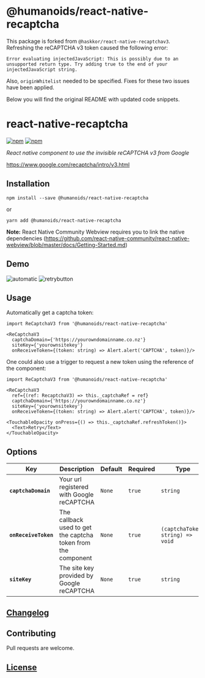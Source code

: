 # @humanoids/react-native-recaptcha

This package is forked from `@haskkor/react-native-recaptchav3`. Refreshing the reCAPTCHA v3 token caused the following error:

```
Error evaluating injectedJavaScript: This is possibly due to an unsupported return type. Try adding true to the end of your injectedJavaScript string.
```

Also, `originWhitelist` needed to be specified. Fixes for these two issues have been applied.

Below you will find the original README with updated code snippets.

# react-native-recaptcha

[![npm](https://img.shields.io/npm/v/@humanoids/react-native-recaptcha.svg)](https://www.npmjs.com/package/@humanoids/react-native-recaptcha) [![npm](https://img.shields.io/npm/dt/@humanoids/react-native-recaptcha.svg)](https://www.npmjs.com/package/@humanoids/react-native-recaptcha)

_React native component to use the invisible reCAPTCHA v3 from Google_

https://www.google.com/recaptcha/intro/v3.html

## Installation

```
npm install --save @humanoids/react-native-recaptcha
```

or

```
yarn add @humanoids/react-native-recaptcha
```

**Note:** React Native Community Webview requires you to link the native dependencies (https://github.com/react-native-community/react-native-webview/blob/master/docs/Getting-Started.md)

## Demo

![automatic](https://user-images.githubusercontent.com/10620919/48578194-e1022c80-e97d-11e8-8bb9-6e96a8a25aec.gif) ![retrybutton](https://user-images.githubusercontent.com/10620919/48578212-ed868500-e97d-11e8-95ab-1d5ec0280b8f.gif)

## Usage

Automatically get a captcha token:

```
import ReCaptchaV3 from '@humanoids/react-native-recaptcha'

<ReCaptchaV3
  captchaDomain={'https://yourowndomainname.co.nz'}
  siteKey={'yourownsitekey'}
  onReceiveToken={(token: string) => Alert.alert('CAPTCHA', token)}/>
```

One could also use a trigger to request a new token using the reference of the component:

```
import ReCaptchaV3 from '@humanoids/react-native-recaptcha'

<ReCaptchaV3
  ref={(ref: RecaptchaV3) => this._captchaRef = ref}
  captchaDomain={'https://yourowndomainname.co.nz'}
  siteKey={'yourownsitekey'}
  onReceiveToken={(token: string) => Alert.alert('CAPTCHA', token)}/>

<TouchableOpacity onPress={() => this._captchaRef.refreshToken()}>
  <Text>Retry</Text>
</TouchableOpacity>
```

## Options

| Key                  | Description                                                   | Default | Required | Type                             |
| -------------------- | ------------------------------------------------------------- | ------- | -------- | -------------------------------- |
| **`captchaDomain`**  | Your url registered with Google reCAPTCHA                     | `None`  | `true`   | `string`                         |
| **`onReceiveToken`** | The callback used to get the captcha token from the component | `None`  | `true`   | `(captchaToken: string) => void` |
| **`siteKey`**        | The site key provided by Google reCAPTCHA                     | `None`  | `true`   | `string`                         |

## [Changelog](https://github.com/humanoidsbv/react-native-recaptcha/blob/master/CHANGELOG.md)

## Contributing

Pull requests are welcome.

## [License](https://github.com/humanoidsbv/react-native-recaptcha/blob/master/LICENSE)
